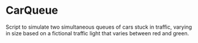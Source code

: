 # CarQueue
Script to simulate two simultaneous queues of cars stuck in traffic, varying in size based on a fictional traffic light that varies between red and green. 
